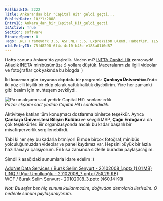```yaml
---
FallbackID: 2222
Title: Ankara'dan bir "Capital Hit" geldi geçti...
PublishDate: 10/21/2008
EntryID: Ankara_dan_bir_Capital_Hit_geldi_gecti
IsActive: True
Section: software
MinutesSpent: 0
Tags: .NET Framework 3.5, ASP.NET 3.5, Expression Blend, Haberler, IIS 7.0, LINQ, Seminer, Silverlight 2.0, WCF, WPF, ASP.NET
old.EntryID: 75fd8290-6f44-4c10-b48c-e183a0130d87
---
```

Hafta sonunu Ankara'da geçirdik. Neden mi? [INETA Capital
Hit](http://daron.yondem.com/tr/post/e7784945-391f-4e80-af92-2e8499d13592)
zamanıydı! Atladık INETA minibüsümüze :) yollara düştük. Maceralarımızla
ilgili videolar ve fotoğraflar çok yakında bu blogda :)

İki kocaman gün boyunca dopdolu bir programla **Çankaya
Üniversitesi**'nde iki yüz elli kişilik bir ekip olarak yattık kalktık
diyebilirim. Yine her zamanki gibi benim için muhteşem zevkliydi.

![Pazar akşamı saat yedide Capital Hit'i
sonlandırdık.](http://cdn.daron.yondem.com/assets/2222/20102008_1.jpg)\
*Pazar akşamı saat yedide Capital Hit'i sonlandırdık.*

Aktiviteye katılan tüm konuşmacı dostlarıma binlerce teşekkür. Ayrıca
**Çankaya Üniversitesi Bilişim Kulübü** ve sevgili MSP, **Çağrı
Erdoğan**'a da çok teşekkürler. Bir organizasyonda ancak bu kadar
başarılı bir misafirperverlik sergilenebilirdi.

Tabi ki her şey bu kadarla bitmiyor! Elimde birçok fotoğraf, minibüs
yolculuğumuzdan videolar ve panel kaydımız var. Hepsini büyük bir hızla
hazırlamaya çalışıyorum. En kısa zamanda sizlerle buradan paylaşacağım.

Şimdilik aşağıdaki sunumlarla idare edelim :)

[AdoNet Data Services / Burak Selim Şenyurt - 20102008\_1.pptx (1,01
MB)](http://cdn.daron.yondem.com/assets/2222/20102008_1.pptx)\
[LINQ / Uğur Umutluoğlu - 20102008\_2.pptx (750,29
KB)](http://cdn.daron.yondem.com/assets/2222/20102008_2.pptx)\
[WCF / Burak Selim Şenyurt - 20102008\_3.pptx (460,14
KB)](http://cdn.daron.yondem.com/assets/2222/20102008_3.pptx)

*Not: Bu sefer ben hiç sunum kullanmadım, doğrudan demolarla ilerledim.
O nedenle sunum paylaşamıyorum.*


